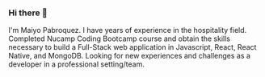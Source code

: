 ### Hi there 👋

I'm Maiyo Pabroquez. I have years of experience in the hospitality field. Completed Nucamp Coding Bootcamp course and obtain the skills necessary to build a Full-Stack web application in Javascript, React, React Native, and MongoDB. Looking for new experiences and challenges as a developer in a professional setting/team.



